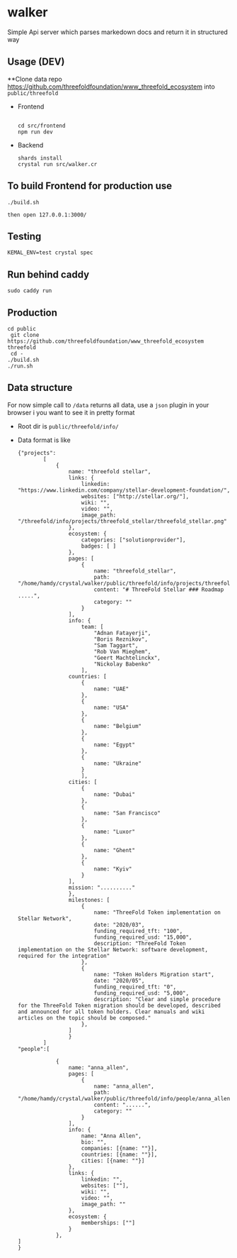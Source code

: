 # walker

Simple Api server which parses markedown docs and return it in structured way


## Usage (DEV)

**Clone data repo  https://github.com/threefoldfoundation/www_threefold_ecosystem into `public/threefold`

- Frontend
	```

	cd src/frontend
	npm run dev
	```

- Backend

	```
	shards install
	crystal run src/walker.cr
	```

## To build Frontend for production use
```
./build.sh
```

`then open 127.0.0.1:3000/`

## Testing
```
KEMAL_ENV=test crystal spec
```

## Run behind caddy
```
sudo caddy run
```

## Production
```
cd public
 git clone https://github.com/threefoldfoundation/www_threefold_ecosystem threefold
 cd -
./build.sh
./run.sh
```

## Data structure

For now simple call to `/data` returns all data, use a `json` plugin in your browser i you want to see it in pretty format

- Root dir is `public/threefold/info/` 

- Data format is like
	```
	{"projects":
			[
				{
					name: "threefold stellar",
					links: {
						linkedin: "https://www.linkedin.com/company/stellar-development-foundation/",
						websites: ["http://stellar.org/"],
						wiki: "",
						video: "",
						image_path: "/threefold/info/projects/threefold_stellar/threefold_stellar.png"
					},
					ecosystem: {
						categories: ["solutionprovider"],
						badges: [ ]
					},
					pages: [
						{
							name: "threefold_stellar",
							path: "/home/hamdy/crystal/walker/public/threefold/info/projects/threefold_stellar/threefold_stellar.md",
							content: "# ThreeFold Stellar ### Roadmap .....",
							category: ""
						}
					],
					info: {
						team: [
							"Adnan Fatayerji",
							"Boris Reznikov",
							"Sam Taggart",
							"Rob Van Mieghem",
							"Geert Machtelinckx",
							"Nickolay Babenko"
						],
					countries: [
						{
							name: "UAE"
						},
						{
							name: "USA"
						},
						{
							name: "Belgium"
						},
						{
							name: "Egypt"
						},
						{
							name: "Ukraine"
						}
						],
					cities: [
						{
							name: "Dubai"
						},
						{
							name: "San Francisco"
						},
						{
							name: "Luxor"
						},
						{
							name: "Ghent"
						},
						{
							name: "Kyiv"
						}
					],
					mission: ".........."
					},
					milestones: [
						{
							name: "ThreeFold Token implementation on Stellar Network",
							date: "2020/03",
							funding_required_tft: "100",
							funding_required_usd: "15,000",
							description: "ThreeFold Token implementation on the Stellar Network: software development, required for the integration"
						},
						{
							name: "Token Holders Migration start",
							date: "2020/05",
							funding_required_tft: "0",
							funding_required_usd: "5,000",
							description: "Clear and simple procedure for the ThreeFold Token migration should be developed, described and announced for all token holders. Clear manuals and wiki articles on the topic should be composed."
						},					
					]
					}
			]
	"people":[

				{
					name: "anna_allen",
					pages: [
						{
							name: "anna_allen",
							path: "/home/hamdy/crystal/walker/public/threefold/info/people/anna_allen/anna_allen.md",
							content: "......",
							category: ""
						}
					],
					info: {
						name: "Anna Allen",
						bio: "",
						companies: [{name: ""}],
						countries: [{name: ""}],
						cities: [{name: ""}]
					},
					links: {
						linkedin: "",
						websites: [""],
						wiki: "",
						video: "",
						image_path: ""
					},
					ecosystem: {
						memberships: [""]
					}
				},
	]
	}
	```

